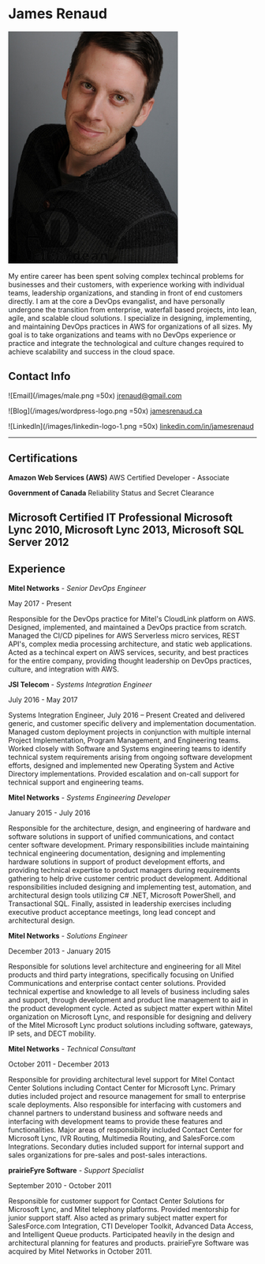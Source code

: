 # James Renaud
![Headshot](/images/headshot.png)

My entire career has been spent solving complex techincal problems for businesses and their customers, with experience working with individual teams, leadership organizations, and standing in front of end customers directly. I am at the core a DevOps evangalist, and have personally undergone the transition from enterprise, waterfall based projects, into lean, agile, and scalable cloud solutions. I specialize in designing, implementing, and maintaining DevOps practices in AWS for organizations of all sizes. My goal is to take organizations and teams with no DevOps experience or practice and integrate the technological and culture changes required to achieve scalability and success in the cloud space. 

## Contact Info
![Email](/images/male.png =50x) [jrenaud@gmail.com](mailto:jrenaud@gmail.com)

![Blog](/images/wordpress-logo.png =50x) [jamesrenaud.ca](http://jamesrenaud.ca)

![LinkedIn](/images/linkedin-logo-1.png =50x) [linkedin.com/in/jamesrenaud](https://www.linkedin.com/in/jamesrenaud)

---
## Certifications
**Amazon Web Services (AWS)**
AWS Certified Developer - Associate

**Government of Canada**
Reliability Status and Secret Clearance

**Microsoft Certified IT Professional**
Microsoft Lync 2010, Microsoft Lync 2013, Microsoft SQL Server 2012
---

## Experience
**Mitel Networks** - *Senior DevOps Engineer*

May 2017 - Present

Responsible for the DevOps practice for Mitel's CloudLink platform on AWS. Designed, implemented, and maintained a DevOps practice from scratch. Managed the CI/CD pipelines for AWS Serverless micro services, REST API's, complex media processing architecture, and static web applications. Acted as a techincal expert on AWS services, security, and best practices for the entire company, providing thought leadership on DevOps practices, culture, and integration with AWS. 

**JSI Telecom** - *Systems Integration Engineer*

July 2016 - May 2017

Systems Integration Engineer, July 2016 – Present
Created and delivered generic, and customer specific delivery and implementation documentation. Managed custom deployment projects in conjunction with multiple internal Project Implementation, Program Management, and Engineering teams. Worked closely with Software and Systems engineering teams to identify technical system requirements arising from ongoing software development efforts, designed and implemented new Operating System and Active Directory implementations. Provided escalation and on-call support for technical support and engineering teams.


**Mitel Networks** - *Systems Engineering Developer*

January 2015 - July 2016

Responsible for the architecture, design, and engineering of hardware and software solutions in support of unified communications, and contact center software development. Primary responsibilities include maintaining technical engineering documentation, designing and implementing hardware solutions in support of product development efforts, and providing technical expertise to product managers during requirements gathering to help drive customer centric product development. Additional responsibilities included designing and implementing test, automation, and architectural design tools utilizing C# .NET, Microsoft PowerShell, and Transactional SQL. Finally, assisted in leadership exercises including executive product acceptance meetings, long lead concept and architectural design.

**Mitel Networks** - *Solutions Engineer*

December 2013 - January 2015

Responsible for solutions level architecture and engineering for all Mitel products and third party integrations, specifically focusing on Unified Communications and enterprise contact center solutions. Provided technical expertise and knowledge to all levels of business including sales and support, through development and product line management to aid in the product development cycle. Acted as subject matter expert within Mitel organization on Microsoft Lync, and responsible for designing and delivery of the Mitel Microsoft Lync product solutions including software, gateways, IP sets, and DECT mobility.

**Mitel Networks** - *Technical Consultant* 

October 2011 - December 2013

Responsible for providing architectural level support for Mitel Contact Center Solutions including Contact Center for Microsoft Lync. Primary duties included project and resource management for small to enterprise scale deployments. Also responsible for interfacing with customers and channel partners to understand business and software needs and interfacing with development teams to provide these features and functionalities. Major areas of responsibility included Contact Center for Microsoft Lync, IVR Routing, Multimedia Routing, and SalesForce.com Integrations. Secondary duties included support for internal support and sales organizations for pre-sales and post-sales interactions.

**prairieFyre Software** - *Support Specialist*

September 2010 - October 2011

Responsible for customer support for Contact Center Solutions for Microsoft Lync, and Mitel telephony platforms. Provided mentorship for junior support staff. Also acted as primary subject matter expert for SalesForce.com Integration, CTI Developer Toolkit, Advanced Data Access, and Intelligent Queue products. Participated heavily in the design and architectural planning for features and products. prairieFyre Software was acquired by Mitel Networks in October 2011.